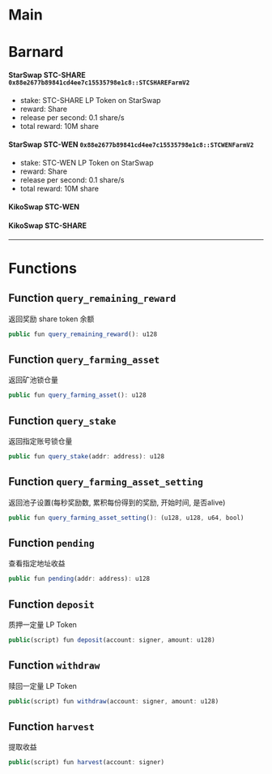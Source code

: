 # Main

# Barnard

#### StarSwap STC-SHARE `0x88e2677b89841cd4ee7c15535798e1c8::STCSHAREFarmV2`

* stake: STC-SHARE LP Token on StarSwap
* reward: Share
* release per second: 0.1 share/s
* total reward: 10M share 

#### StarSwap STC-WEN `0x88e2677b89841cd4ee7c15535798e1c8::STCWENFarmV2`

* stake: STC-WEN LP Token on StarSwap
* reward: Share
* release per second: 0.1 share/s
* total reward: 10M share 

#### KikoSwap STC-WEN
#### KikoSwap STC-SHARE

---

# Functions

## Function `query_remaining_reward`
返回奖励 share token 余额

```js
public fun query_remaining_reward(): u128
```

## Function `query_farming_asset`
返回矿池锁仓量

```js
public fun query_farming_asset(): u128
```

## Function `query_stake`
返回指定账号锁仓量

```js
public fun query_stake(addr: address): u128
```

## Function `query_farming_asset_setting`
返回池子设置(每秒奖励数, 累积每份得到的奖励, 开始时间, 是否alive)

```js
public fun query_farming_asset_setting(): (u128, u128, u64, bool)
```

## Function `pending`
查看指定地址收益

```js
public fun pending(addr: address): u128
```

## Function `deposit`
质押一定量 LP Token

```js
public(script) fun deposit(account: signer, amount: u128)
```

## Function `withdraw`
赎回一定量 LP Token

```js
public(script) fun withdraw(account: signer, amount: u128)
```

## Function `harvest`
提取收益

```js
public(script) fun harvest(account: signer)
```
